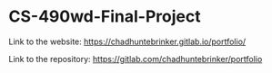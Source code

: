 # CS-490wd-Final-Project

Link to the website: https://chadhuntebrinker.gitlab.io/portfolio/

Link to the repository: https://gitlab.com/chadhuntebrinker/portfolio
